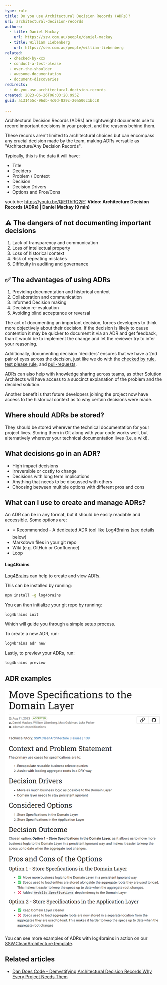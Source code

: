 ```yaml
---
type: rule
title: Do you use Architectural Decision Records (ADRs)?
uri: architectural-decision-records
authors:
  - title: Daniel Mackay
    url: https://ssw.com.au/people/daniel-mackay
  - title: William Liebenberg
    url: https://ssw.com.au/people/william-liebenberg
related:
  - checked-by-xxx
  - conduct-a-test-please
  - over-the-shoulder
  - awesome-documentation
  - document-discoveries
redirects:
  - do-you-use-architectural-decision-records
created: 2023-06-26T06:03:20.995Z
guid: a131455c-96db-4c0d-829c-20a506c1bcc8

---
```


Architectural Decision Records (ADRs) are lightweight documents use to record important decisions in your project, and the reasons behind them. 

These records aren't limited to architectural choices but can encompass any crucial decision made by the team, making ADRs versatile as "Architecture/Any Decision Records".

<!--endintro-->

Typically, this is the data it will have:

* Title
* Deciders
* Problem / Context
* Decision
* Decision Drivers
* Options and Pros/Cons

youtube: https://youtu.be/QiElThRQ2jE`
**Video: Architecture Decision Records (ADRs) | Daniel Mackay (9 min)**

## ⚠️ The dangers of not documenting important decisions

1. Lack of transparency and communication
2. Loss of intellectual property
3. Loss of historical context
4. Risk of repeating mistakes
5. Difficulty in auditing and governance

## ✅ The advantages of using ADRs

1. Providing documentation and historical context
2. Collaboration and communication
3. Informed Decision making
4. Decision re-evaluation
5. Avoiding blind acceptance or reversal

The act of documenting an important decision, forces developers to think more objectively about their decision. If the decision is likely to cause contention it may be quicker to document it via an ADR and get feedback, than it would be to implement the change and let the reviewer try to infer your reasoning.

Additionally, documenting decision 'deciders' ensures that we have a 2nd pair of eyes across the decision, just like we do with the [checked by rule](/checked-by-xxx), [test please rule](/do-you-conduct-a-test-please-internally-and-then-with-the-client), and [pull-requests](/over-the-shoulder).

ADRs can also help with knowledge sharing across teams, as other Solution Architects will have access to a succinct explanation of the problem and the decided solution.

Another benefit is that future developers joining the project now have access to the historical context as to why certain decisions were made.

## Where should ADRs be stored?

They should be stored wherever the technical documentation for your project lives. Storing them in Git along with your code works well, but alternatively wherever your technical documentation lives (i.e. a wiki).

## What decisions go in an ADR?

* High impact decisions
* Irreversible or costly to change
* Decisions with long term implications
* Anything that needs to be discussed with others
* Choosing between multiple options with different pros and cons

## What can I use to create and manage ADRs?

An ADR can be in any format, but it should be easily readable and accessible. Some options are:

* ⭐ Recommended - A dedicated ADR tool like Log4Brains (see details below)
* Markdown files in your git repo
* Wiki (e.g. GitHub or Confluence)
* Loop

#### Log4Brains

[Log4Brains](https://github.com/thomvaill/log4brains) can help to create and view ADRs.

This can be installed by running:

```bash
npm install -g log4brains
```

You can then initialize your git repo by running:

```bash
log4brains init
```

Which will guide you through a simple setup process.

To create a new ADR, run:

```bash
log4brains adr new
```

Lastly, to preview your ADRs, run:

```bash
log4brains preview
```

## ADR examples

![Figure: Example ADR from SSW.CleanArchitecture](adr.png)

You can see more examples of ADRs with log4brains in action on our [SSW.CleanArchitecture template](https://sswconsulting.github.io/SSW.CleanArchitecture/).

## Related articles

* [Dan Does Code - Demystifying Architectural Decision Records Why Every Project Needs Them](https://www.dandoescode.com/blog/demystifying-architectural-decision-records-why-every-project-needs-them)
